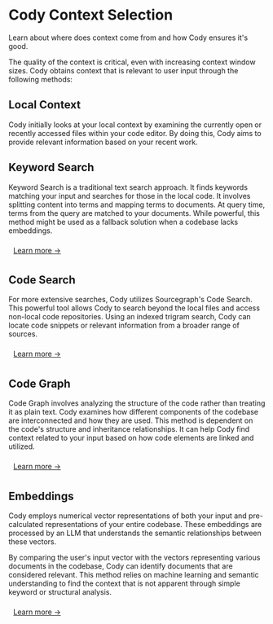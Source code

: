 <style>
  .demo{
    display: table;
    width: 25%;
    margin: 0.1rem;
    padding: 0.5rem 0.5rem;
    color: var(--text-color);
    border-radius: 4px;
    border: 1px solid var(--sidebar-nav-active-bg);
    padding: 0.5rem;
    padding-top: 0.5rem;
    background-color: var(--sidebar-nav-active-bg);
  }
</style>

# Cody Context Selection

<p class="subtitle">Learn about where does context come from and how Cody ensures it's good.</p>

The quality of the context is critical, even with increasing context window sizes. Cody obtains context that is relevant to user input through the following methods:

## Local Context

Cody initially looks at your local context by examining the currently open or recently accessed files within your code editor. By doing this, Cody aims to provide relevant information based on your recent work.

## Keyword Search

Keyword Search is a traditional text search approach. It finds keywords matching your input and searches for those in the local code. It involves splitting content into terms and mapping terms to documents. At query time, terms from the query are matched to your documents. While powerful, this method might be used as a fallback solution when a codebase lacks embeddings.

<div class="getting-started">
  <a class="demo text-center" target="_blank" href="https://docs.sourcegraph.com/cody/core-concepts/keyword-search">Learn more →</a>
</div>

## Code Search

For more extensive searches, Cody utilizes Sourcegraph's Code Search. This powerful tool allows Cody to search beyond the local files and access non-local code repositories. Using an indexed trigram search, Cody can locate code snippets or relevant information from a broader range of sources.

<div class="getting-started">
  <a class="demo text-center" target="_blank" href="https://docs.sourcegraph.com/code_search">Learn more →</a>
</div>

## Code Graph

Code Graph involves analyzing the structure of the code rather than treating it as plain text. Cody examines how different components of the codebase are interconnected and how they are used. This method is dependent on the code's structure and inheritance relationships. It can help Cody find context related to your input based on how code elements are linked and utilized.

<div class="getting-started">
  <a class="demo text-center" target="_blank" href="https://docs.sourcegraph.com/cody/core-concepts/code-graph">Learn more →</a>
</div>

## Embeddings

Cody employs numerical vector representations of both your input and pre-calculated representations of your entire codebase. These embeddings are processed by an LLM that understands the semantic relationships between these vectors.

By comparing the user's input vector with the vectors representing various documents in the codebase, Cody can identify documents that are considered relevant. This method relies on machine learning and semantic understanding to find the context that is not apparent through simple keyword or structural analysis.

<div class="getting-started">
  <a class="demo text-center" target="_blank" href="https://docs.sourcegraph.com/cody/core-concepts/embeddings">Learn more →</a>
</div>
